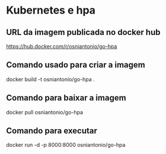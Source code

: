 # Kubernetes e hpa

## URL da imagem publicada no docker hub
<a href="https://hub.docker.com/r/osniantonio/go-hpa" target="_blank">https://hub.docker.com/r/osniantonio/go-hpa</a>

## Comando usado para criar a imagem
docker build -t osniantonio/go-hpa .

## Comando para baixar a imagem
docker pull osniantonio/go-hpa

## Comando para executar
docker run -d -p 8000:8000 osniantonio/go-hpa
